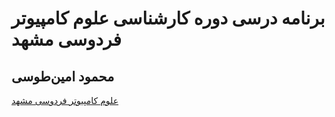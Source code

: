# برنامه درسی دوره کارشناسی علوم کامپیوتر فردوسی مشهد

## محمود امین‌طوسی

[علوم کامپیوتر فردوسی مشهد](http://cs-um.github.io/)